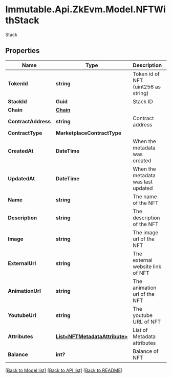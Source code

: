 # Immutable.Api.ZkEvm.Model.NFTWithStack
Stack

## Properties

Name | Type | Description | Notes
------------ | ------------- | ------------- | -------------
**TokenId** | **string** | Token id of NFT (uint256 as string) | 
**StackId** | **Guid** | Stack ID | 
**Chain** | [**Chain**](Chain.md) |  | 
**ContractAddress** | **string** | Contract address | 
**ContractType** | **MarketplaceContractType** |  | 
**CreatedAt** | **DateTime** | When the metadata was created | 
**UpdatedAt** | **DateTime** | When the metadata was last updated | 
**Name** | **string** | The name of the NFT | 
**Description** | **string** | The description of the NFT | 
**Image** | **string** | The image url of the NFT | 
**ExternalUrl** | **string** | The external website link of NFT | 
**AnimationUrl** | **string** | The animation url of the NFT | 
**YoutubeUrl** | **string** | The youtube URL of NFT | 
**Attributes** | [**List&lt;NFTMetadataAttribute&gt;**](NFTMetadataAttribute.md) | List of Metadata attributes | 
**Balance** | **int?** | Balance of NFT | 

[[Back to Model list]](../README.md#documentation-for-models) [[Back to API list]](../README.md#documentation-for-api-endpoints) [[Back to README]](../README.md)

